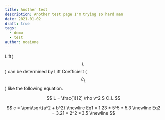 ```yaml
---
title: Another test
description: Another test page I'm trying so hard man
date: 2021-01-02
draft: true
tags:
  - demo
  - test
author: noaione
---
```


Lift($$L$$) can be determined by Lift Coefficient ($$C_L$$) like the following
equation.

$$
L = \frac{1}{2} \rho v^2 S C_L
$$

$$
c = \\pm\\sqrt{a^2 + b^2} \\newline
Eq1 = 1.23 * 5^5 * 5.3 \\newline
Eq2 = 3.21 * 2^2 * 3.5 \\newline
$$
